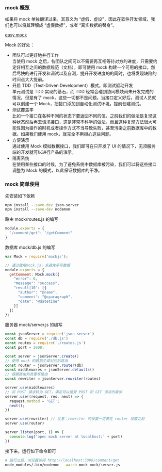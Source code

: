 
### mock 概览
如果将 mock 单独翻译过来，其意义为 “虚假、虚设”，因此在软件开发领域，我们也可以将其理解成 “虚假数据”，或者 “真实数据的替身”。  

[easy mock](https://easy-mock.com/docs)  


Mock 的好处：  

- 团队可以更好地并行工作  
当使用 mock 之后，各团队之间可以不需要再互相等待对方的进度，只需要约定好相互之间的数据规范（文档），即可使用 mock 构建一个可用的接口，然后尽快的进行开发和调试以及自测，提升开发进度的的同时，也将发现缺陷的时间点大大提前。  
- 开启 TDD（Test-Driven Development）模式，即测试驱动开发  
单元测试是 TDD 实现的基石，而 TDD 经常会碰到协同模块尚未开发完成的情况，但是有了 mock，这些一切都不是问题。当接口定义好后，测试人员就可以创建一个 Mock，把接口添加到自动化测试环境，提前创建测试。  
- 测试覆盖率  
比如一个接口在各种不同的状态下要返回不同的值，之前我们的做法是复现这种状态然后再去请求接口，这是非常不科学的做法，而且这种复现方法很大可能性因为操作的时机或者操作方式不当导致失败，甚至污染之前数据库中的数据。如果我们使用 mock，就完全不用担心这些问题。  
- 方便演示  
通过使用 Mock 模拟数据接口，我们即可在只开发了 UI 的情况下，无须服务端的开发就可以进行产品的演示。  
- 隔离系统  
在使用某些接口的时候，为了避免系统中数据库被污染，我们可以将这些接口调整为 Mock 的模式，以此保证数据库的干净。  

### mock 简单使用
先安装如下依赖
```bash
npm install --save-dev json-server
npm install --save-dev nodemon
```

路由 mock/routes.js 的编写
```javascript
module.exports = {
  "/comment/get": "/getComment"
}
```

数据库 mock/db.js 的编写  
```javascript
var Mock = require('mockjs');

// 通过使用mock.js，来避免手写数据
module.exports = {
  getComment: Mock.mock({
    "error": 0,
    "message": "success",
    "result|10": [{
      "author": "@name",
      "comment": "@cparagraph",
      "date": "@datetime"
    }]
  })
};
```

服务器 mock/server.js 的编写
```javascript
const jsonServer = require('json-server')
const db = require('./db.js')
const routes = require('./routes.js')
const port = 3000;

const server = jsonServer.create()
// 使用 mock 的数据生成对应的路由
const router = jsonServer.router(db)
const middlewares = jsonServer.defaults()
// 根据路由列表重写路由
const rewriter = jsonServer.rewriter(routes)

server.use(middlewares)
// 将 POST 请求转为 GET，满足可以接受 POST 和 GET 请求的需求
server.use((request, res, next) => {
  request.method = 'GET';
  next();
})

server.use(rewriter) // 注意：rewriter 的设置一定要在 router 设置之前
server.use(router)

server.listen(port, () => {
  console.log('open mock server at localhost:' + port)
})
```

接下来，运行如下命令即可
```bash
# 运行之后，浏览器访问 http://localhost:3000/comment/get
node_modules/.bin/nodemon --watch mock mock/server.js
```
